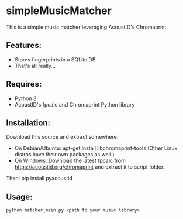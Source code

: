 # simpleMusicMatcher

This is a simple music matcher leveraging AcoustID's Chromaprint.

## Features:
- Stores fingerprints in a SQLite DB
- That's all really...

## Requires:
- Python 3
- AcoustID's fpcalc and Chromaprint Python library

## Installation:
Download this source and extract somewhere.

- On Debian/Ubuntu: apt-get install libchromaprint-tools (Other Linux distros have their own packages as well.)
- On Windows: Download the latest fpcalc from https://acoustid.org/chromaprint and extract it to script folder.

Then: pip install pyacoustid

## Usage:
`python matcher_main.py <path to your music library>`


